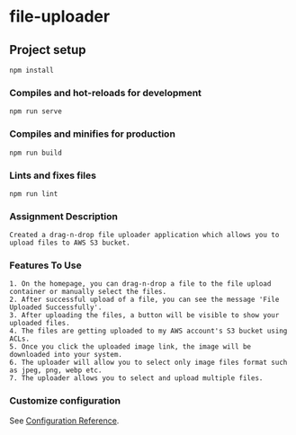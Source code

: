 # file-uploader

## Project setup
```
npm install
```

### Compiles and hot-reloads for development
```
npm run serve
```

### Compiles and minifies for production
```
npm run build
```

### Lints and fixes files
```
npm run lint
```

### Assignment Description
```
Created a drag-n-drop file uploader application which allows you to upload files to AWS S3 bucket.
```

### Features To Use
```
1. On the homepage, you can drag-n-drop a file to the file upload container or manually select the files.
2. After successful upload of a file, you can see the message 'File Uploaded Successfully'.
3. After uploading the files, a button will be visible to show your uploaded files.
4. The files are getting uploaded to my AWS account's S3 bucket using ACLs.
5. Once you click the uploaded image link, the image will be downloaded into your system.
6. The uploader will allow you to select only image files format such as jpeg, png, webp etc.
7. The uploader allows you to select and upload multiple files.
```

### Customize configuration
See [Configuration Reference](https://cli.vuejs.org/config/).
